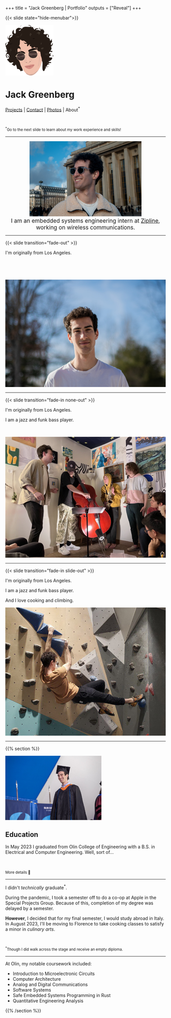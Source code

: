 +++
title = "Jack Greenberg | Portfolio"
outputs = ["Reveal"]
+++

{{< slide state="hide-menubar">}}

<img style="border: none; box-shadow: none" src="/illustration.png" width="30%" />

# Jack Greenberg

[Projects](#projects) | [Contact](#contact) |
<a href="https://photos.jackgreenberg.co" target="_blank">Photos</a> | About<sup>\*</sup>

<br />

<small><sup>\*</sup>Go to the next slide to learn about my work experience and
skills!</small>

---

<center>
<img src="/new_portrait.jpg" width="70%" />

<div style="font-size: 1.25em;">
I am an embedded systems engineering intern at <a
href="https://flyzipline.com">Zipline</a>, working on <span style="white-space:
nowrap;">wireless communications</span>.
</div>

</center>

---

{{< slide transition="fade-out" >}}

<div class="image-split">
<div>
I'm originally from Los Angeles.

<p style="opacity: 0">Hack</p>

<p style="opacity: 0">Hack</p>
</div>

<div>
<img src="/portrait.jpg" />
</div>
</div>

---

{{< slide transition="fade-in none-out" >}}

<div class="image-split">
<div>
I'm originally from Los Angeles.

I am a jazz and funk bass player.

<p style="opacity: 0">Hack</p>
</div>
<div>
<img src="jazz.jpg" />
</div>
</div>

---

{{< slide transition="fade-in slide-out" >}}

<div class="image-split">
<div>
I'm originally from Los Angeles.

I am a jazz and funk bass player.

And I love cooking and climbing.
</div>
<div>
<img src="climbing.jpg" />
</div>
</div>

---

{{% section %}}


<img width="60%" src="grad.jpg" />

## Education

In May 2023 I graduated from Olin College of Engineering with a B.S. in
Electrical and Computer Engineering. Well, sort of...

<br />

<small>More details 🔽</small>

---

I didn't *technically* graduate<sup>\*</sup>.

During the pandemic, I took a semester off to do a co-op at Apple in the Special
Projects Group. Because of this, completion of my degree was delayed by <span style="white-space: nowrap">a semester</span>.

**However**, I decided that for my final semester, I would study abroad in
Italy. In August 2023, I'll be moving to Florence to take cooking classes to
satisfy a minor in <span style="white-space: nowrap">*culinary arts*</span>.

<br />

<small><sup>\*</sup>Though I did walk across the stage and receive an empty
diploma.</small>

---

At Olin, my notable coursework included:

* Introduction to Microelectronic Circuits
* Computer Architecture
* Analog and Digital Communications
* Software Systems
* Safe Embedded Systems Programming in Rust
* Quantitative Engineering Analysis

{{% /section %}}
